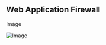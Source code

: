 ## Web Application Firewall

Image

![Image](https://github.com/user-attachments/assets/375406bd-7fef-4c6f-b840-b9d0bda76fcb)